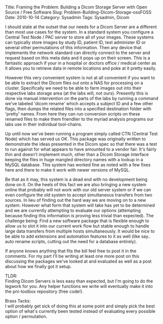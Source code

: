 Title: Framing the Problem: Building a Dicom Storage Server with Open Source / Free Software
Slug: Problem-Building-Dicom-Storage-ossFOSS
Date: 2010-10-14
Category: Sysadmin
Tags: Sysadmin, Dicom


I should state at the outset that our needs for a Dicom Server are a different than most use cases for the system.  In a standard system you configure a Central Test Node / PAC server to store all of your images.  These systems can typically store images by study ID, patient ID, test administer ID or several other permutations of this information.  Then any device that implements the network standard can directly connect to the server and request based on this meta data and it pops up on their screen.  This is a fantastic approach if your in a hospital or doctors office / medical center as it allows you to retrieve data in remote locations and poke at it pretty easily.

However this very convenient system is not at all convenient if you want to be able to extract the Dicom files out onto a NAS for processing on a cluster.  Specifically we need to be able to farm images out into their respective labs storage area (at the labs will, not ours).  Presently this is done via manual intervention on the parts of the labs by running a command we've labeled 'dicom rename' which accepts a subject ID and a few other flags, then dumps the related files into a specified destination folder with 'pretty' names.  From here they can run conversion scripts on these renamed files to make them friendlier to the myriad analysis programs our labs use in their individual tool-chains.

Up until now we've been running a program simply called CTN (Central Test Node) which has served us OK.  This package was originally written to demonstrate the ideas presented in the Dicom spec so that there was a test to run against for what appears to have amounted to a vendor fair.  It's fairly thin and doesn't implement much, other than a Dicom Storage interface keeping the files in huge mangled directory names with a lookup in a MySQL database.  This system has worked fine as noted with a few fixes here and there to make it work with newer versions of MySQL.

Be that as it may, this system is a dead end with no development being done on it.  On the heels of this fact we are also bringing a new system online that probably will not work with our old server system or if we can even configure the old system to accept simultaneous transfers from two sources.  In lieu of finding out the hard way we are moving on to a new system.  However what form that system will take has yet to be determined and we are currently attempting to evaluate our options (attempting because finding this information is proving less trivial than expected).  The challenge being:  Find a new software package that is flexible enough to allow us to slot it into our current work flow but stable enough to handle large data transfers from multiple hosts simultaneously.  It would be nice to be able to add extensions and automation features to it as well (like say.. auto rename scripts, cutting out the need for a database entirely).

If anyone knows anything that fits the bill feel free to post it in the comments.  For my part I'll be writing at least one more post on this discussing the packages we've looked at and evaluated as well as a post about how we finally got it setup.

TLDR:  
Finding Dicom Servers is less easy than expected, but I'm going to do the legwork for you.  Any helper functions we write will eventually make it into the pni-toolbox repository (free code!).

Brass Tacks:  
I will probably get sick of doing this at some point and simply pick the best option of what's currently been tested instead of evaluating every possible option / permutation.
